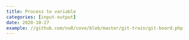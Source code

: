 ```yaml
---
title: Process to variable
categories: [input-output]
date: 2020-10-27
example: //github.com/nu8/cove/blob/master/git-train/git-board.php
---
```

